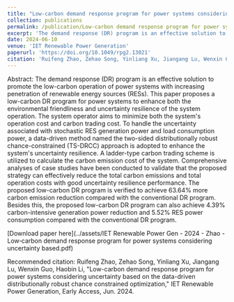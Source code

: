 ```yaml
---
title: "Low-carbon demand response program for power systems considering uncertainty based on the data-driven distributionally robust chance constrained optimization"
collection: publications
permalink: /publication/Low-carbon demand response program for power systems
excerpt: 'The demand response (DR) program is an effective solution to promote the low-carbon operation of power systems with increasing penetration of renewable energy sources (RESs). This paper proposes a low-carbon DR program for power systems to enhance both the environmental friendliness and uncertainty resilience of the system operation. The system operator aims to minimize both the system's operation cost and carbon trading cost. To handle the uncertainty associated with stochastic RES generation power and load consumption power, a data-driven method named the two-sided distributionally robust chance-constrained (TS-DRCC) approach is adopted to enhance the system's uncertainty resilience. A ladder-type carbon trading scheme is utilized to calculate the carbon emission cost of the system. Comprehensive analyses of case studies have been conducted to validate that the proposed strategy can effectively reduce the total carbon emissions and total operation costs with good uncertainty resilience performance. The proposed low-carbon DR program is verified to achieve 63.64% more carbon emission reduction compared with the conventional DR program. Besides this, the proposed low-carbon DR program can also achieve 4.39% carbon-intensive generation power reduction and 5.52% RES power consumption compared with the conventional DR program.'
date: 2024-06-10
venue: 'IET Renewable Power Generation'
paperurl: 'https://doi.org/10.1049/rpg2.13021'
citation: 'Ruifeng Zhao, Zehao Song, Yinliang Xu, Jiangang Lu, Wenxin Guo, Haobin Li, "Low-carbon demand response program for power systems considering uncertainty based on the data-driven distributionally robust chance constrained optimization," IET Renewable Power Generation, Early Access, Jun. 2024.'
---
```

Abstract: The demand response (DR) program is an effective solution to promote the low-carbon operation of power systems with increasing penetration of renewable energy sources (RESs). This paper proposes a low-carbon DR program for power systems to enhance both the environmental friendliness and uncertainty resilience of the system operation. The system operator aims to minimize both the system's operation cost and carbon trading cost. To handle the uncertainty associated with stochastic RES generation power and load consumption power, a data-driven method named the two-sided distributionally robust chance-constrained (TS-DRCC) approach is adopted to enhance the system's uncertainty resilience. A ladder-type carbon trading scheme is utilized to calculate the carbon emission cost of the system. Comprehensive analyses of case studies have been conducted to validate that the proposed strategy can effectively reduce the total carbon emissions and total operation costs with good uncertainty resilience performance. The proposed low-carbon DR program is verified to achieve 63.64% more carbon emission reduction compared with the conventional DR program. Besides this, the proposed low-carbon DR program can also achieve 4.39% carbon-intensive generation power reduction and 5.52% RES power consumption compared with the conventional DR program.

[Download paper here](../assets/IET Renewable Power Gen - 2024 - Zhao - Low‐carbon demand response program for power systems considering uncertainty based.pdf)

Recommended citation: Ruifeng Zhao, Zehao Song, Yinliang Xu, Jiangang Lu, Wenxin Guo, Haobin Li, "Low-carbon demand response program for power systems considering uncertainty based on the data-driven distributionally robust chance constrained optimization," IET Renewable Power Generation, Early Access, Jun. 2024.
